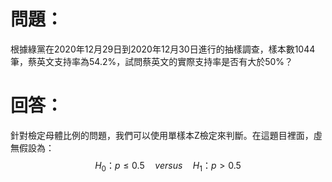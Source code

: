 # 問題：
根據綠黨在2020年12月29日到2020年12月30日進行的抽樣調查，樣本數1044筆，蔡英文支持率為54.2%，試問蔡英文的實際支持率是否有大於50%？
# 回答：
針對檢定母體比例的問題，我們可以使用單樣本Z檢定來判斷。在這題目裡面，虛無假設為：
$$
H_0\text{：}p\leq 0.5\quad versus \quad H_1\text{：}p>0.5
$$